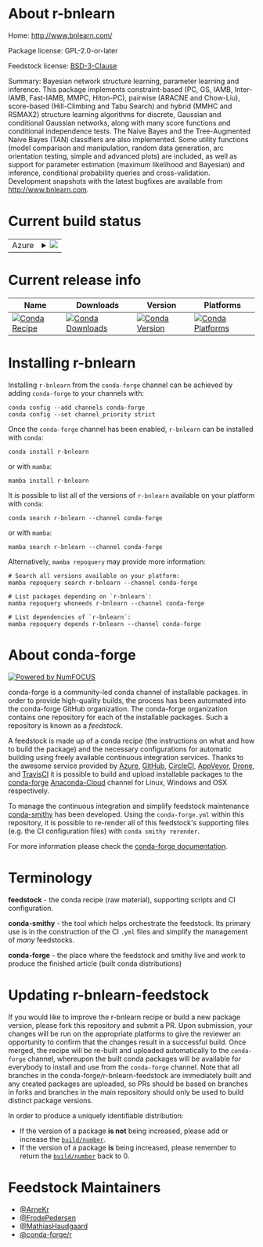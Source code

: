 About r-bnlearn
===============

Home: http://www.bnlearn.com/

Package license: GPL-2.0-or-later

Feedstock license: [BSD-3-Clause](https://github.com/conda-forge/r-bnlearn-feedstock/blob/main/LICENSE.txt)

Summary: Bayesian network structure learning, parameter learning and inference. This package implements constraint-based (PC, GS, IAMB, Inter-IAMB, Fast-IAMB, MMPC, Hiton-PC), pairwise (ARACNE and Chow-Liu), score-based (Hill-Climbing and Tabu Search) and hybrid (MMHC and RSMAX2) structure learning algorithms for discrete, Gaussian and conditional Gaussian networks, along with many score functions and conditional independence tests. The Naive Bayes and the Tree-Augmented Naive Bayes (TAN) classifiers are also implemented. Some utility functions (model comparison and manipulation, random data generation, arc orientation testing, simple and advanced plots) are included, as well as support for parameter estimation (maximum likelihood and Bayesian) and inference, conditional probability queries and cross-validation. Development snapshots with the latest bugfixes are available from <http://www.bnlearn.com>.

Current build status
====================


<table>
    
  <tr>
    <td>Azure</td>
    <td>
      <details>
        <summary>
          <a href="https://dev.azure.com/conda-forge/feedstock-builds/_build/latest?definitionId=1009&branchName=main">
            <img src="https://dev.azure.com/conda-forge/feedstock-builds/_apis/build/status/r-bnlearn-feedstock?branchName=main">
          </a>
        </summary>
        <table>
          <thead><tr><th>Variant</th><th>Status</th></tr></thead>
          <tbody><tr>
              <td>linux_64_r_base4.1</td>
              <td>
                <a href="https://dev.azure.com/conda-forge/feedstock-builds/_build/latest?definitionId=1009&branchName=main">
                  <img src="https://dev.azure.com/conda-forge/feedstock-builds/_apis/build/status/r-bnlearn-feedstock?branchName=main&jobName=linux&configuration=linux_64_r_base4.1" alt="variant">
                </a>
              </td>
            </tr><tr>
              <td>linux_64_r_base4.2</td>
              <td>
                <a href="https://dev.azure.com/conda-forge/feedstock-builds/_build/latest?definitionId=1009&branchName=main">
                  <img src="https://dev.azure.com/conda-forge/feedstock-builds/_apis/build/status/r-bnlearn-feedstock?branchName=main&jobName=linux&configuration=linux_64_r_base4.2" alt="variant">
                </a>
              </td>
            </tr><tr>
              <td>osx_64_r_base4.1</td>
              <td>
                <a href="https://dev.azure.com/conda-forge/feedstock-builds/_build/latest?definitionId=1009&branchName=main">
                  <img src="https://dev.azure.com/conda-forge/feedstock-builds/_apis/build/status/r-bnlearn-feedstock?branchName=main&jobName=osx&configuration=osx_64_r_base4.1" alt="variant">
                </a>
              </td>
            </tr><tr>
              <td>osx_64_r_base4.2</td>
              <td>
                <a href="https://dev.azure.com/conda-forge/feedstock-builds/_build/latest?definitionId=1009&branchName=main">
                  <img src="https://dev.azure.com/conda-forge/feedstock-builds/_apis/build/status/r-bnlearn-feedstock?branchName=main&jobName=osx&configuration=osx_64_r_base4.2" alt="variant">
                </a>
              </td>
            </tr><tr>
              <td>win_64</td>
              <td>
                <a href="https://dev.azure.com/conda-forge/feedstock-builds/_build/latest?definitionId=1009&branchName=main">
                  <img src="https://dev.azure.com/conda-forge/feedstock-builds/_apis/build/status/r-bnlearn-feedstock?branchName=main&jobName=win&configuration=win_64_" alt="variant">
                </a>
              </td>
            </tr>
          </tbody>
        </table>
      </details>
    </td>
  </tr>
</table>

Current release info
====================

| Name | Downloads | Version | Platforms |
| --- | --- | --- | --- |
| [![Conda Recipe](https://img.shields.io/badge/recipe-r--bnlearn-green.svg)](https://anaconda.org/conda-forge/r-bnlearn) | [![Conda Downloads](https://img.shields.io/conda/dn/conda-forge/r-bnlearn.svg)](https://anaconda.org/conda-forge/r-bnlearn) | [![Conda Version](https://img.shields.io/conda/vn/conda-forge/r-bnlearn.svg)](https://anaconda.org/conda-forge/r-bnlearn) | [![Conda Platforms](https://img.shields.io/conda/pn/conda-forge/r-bnlearn.svg)](https://anaconda.org/conda-forge/r-bnlearn) |

Installing r-bnlearn
====================

Installing `r-bnlearn` from the `conda-forge` channel can be achieved by adding `conda-forge` to your channels with:

```
conda config --add channels conda-forge
conda config --set channel_priority strict
```

Once the `conda-forge` channel has been enabled, `r-bnlearn` can be installed with `conda`:

```
conda install r-bnlearn
```

or with `mamba`:

```
mamba install r-bnlearn
```

It is possible to list all of the versions of `r-bnlearn` available on your platform with `conda`:

```
conda search r-bnlearn --channel conda-forge
```

or with `mamba`:

```
mamba search r-bnlearn --channel conda-forge
```

Alternatively, `mamba repoquery` may provide more information:

```
# Search all versions available on your platform:
mamba repoquery search r-bnlearn --channel conda-forge

# List packages depending on `r-bnlearn`:
mamba repoquery whoneeds r-bnlearn --channel conda-forge

# List dependencies of `r-bnlearn`:
mamba repoquery depends r-bnlearn --channel conda-forge
```


About conda-forge
=================

[![Powered by
NumFOCUS](https://img.shields.io/badge/powered%20by-NumFOCUS-orange.svg?style=flat&colorA=E1523D&colorB=007D8A)](https://numfocus.org)

conda-forge is a community-led conda channel of installable packages.
In order to provide high-quality builds, the process has been automated into the
conda-forge GitHub organization. The conda-forge organization contains one repository
for each of the installable packages. Such a repository is known as a *feedstock*.

A feedstock is made up of a conda recipe (the instructions on what and how to build
the package) and the necessary configurations for automatic building using freely
available continuous integration services. Thanks to the awesome service provided by
[Azure](https://azure.microsoft.com/en-us/services/devops/), [GitHub](https://github.com/),
[CircleCI](https://circleci.com/), [AppVeyor](https://www.appveyor.com/),
[Drone](https://cloud.drone.io/welcome), and [TravisCI](https://travis-ci.com/)
it is possible to build and upload installable packages to the
[conda-forge](https://anaconda.org/conda-forge) [Anaconda-Cloud](https://anaconda.org/)
channel for Linux, Windows and OSX respectively.

To manage the continuous integration and simplify feedstock maintenance
[conda-smithy](https://github.com/conda-forge/conda-smithy) has been developed.
Using the ``conda-forge.yml`` within this repository, it is possible to re-render all of
this feedstock's supporting files (e.g. the CI configuration files) with ``conda smithy rerender``.

For more information please check the [conda-forge documentation](https://conda-forge.org/docs/).

Terminology
===========

**feedstock** - the conda recipe (raw material), supporting scripts and CI configuration.

**conda-smithy** - the tool which helps orchestrate the feedstock.
                   Its primary use is in the construction of the CI ``.yml`` files
                   and simplify the management of *many* feedstocks.

**conda-forge** - the place where the feedstock and smithy live and work to
                  produce the finished article (built conda distributions)


Updating r-bnlearn-feedstock
============================

If you would like to improve the r-bnlearn recipe or build a new
package version, please fork this repository and submit a PR. Upon submission,
your changes will be run on the appropriate platforms to give the reviewer an
opportunity to confirm that the changes result in a successful build. Once
merged, the recipe will be re-built and uploaded automatically to the
`conda-forge` channel, whereupon the built conda packages will be available for
everybody to install and use from the `conda-forge` channel.
Note that all branches in the conda-forge/r-bnlearn-feedstock are
immediately built and any created packages are uploaded, so PRs should be based
on branches in forks and branches in the main repository should only be used to
build distinct package versions.

In order to produce a uniquely identifiable distribution:
 * If the version of a package **is not** being increased, please add or increase
   the [``build/number``](https://docs.conda.io/projects/conda-build/en/latest/resources/define-metadata.html#build-number-and-string).
 * If the version of a package **is** being increased, please remember to return
   the [``build/number``](https://docs.conda.io/projects/conda-build/en/latest/resources/define-metadata.html#build-number-and-string)
   back to 0.

Feedstock Maintainers
=====================

* [@ArneKr](https://github.com/ArneKr/)
* [@FrodePedersen](https://github.com/FrodePedersen/)
* [@MathiasHaudgaard](https://github.com/MathiasHaudgaard/)
* [@conda-forge/r](https://github.com/conda-forge/r/)

